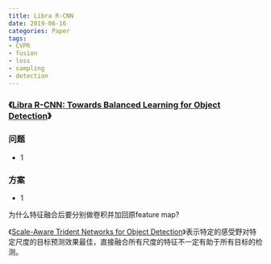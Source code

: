 ```yaml
---
title: Libra R-CNN
date: 2019-06-16
categories: Paper
tags:
- CVPR
- fusion
- loss
- sampling
- detection
---
```

### 《[Libra R-CNN: Towards Balanced Learning for Object Detection](http://openaccess.thecvf.com/content_CVPR_2019/papers/Pang_Libra_R-CNN_Towards_Balanced_Learning_for_Object_Detection_CVPR_2019_paper.pdf)》

### 问题

- 1

### 方案

- 1

为什么特征融合后要分别做卷积并加回原feature map?

《[Scale-Aware Trident Networks for Object Detection](http://openaccess.thecvf.com/content_ICCV_2019/papers/Li_Scale-Aware_Trident_Networks_for_Object_Detection_ICCV_2019_paper.pdf)》表示特定的感受野对特定尺度的目标预测效果最佳，直接融合所有尺度的特征不一定有助于所有目标的检测。